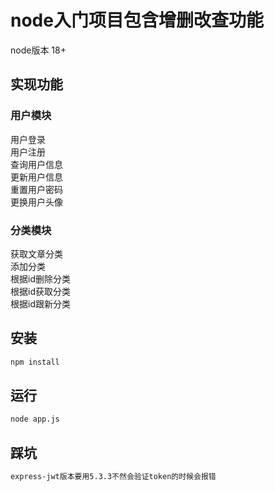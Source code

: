 # node入门项目包含增删改查功能

node版本 18+

## 实现功能

### 用户模块

用户登录<br> 
用户注册<br> 
查询用户信息<br> 
更新用户信息<br> 
重置用户密码<br> 
更换用户头像<br> 

### 分类模块
获取文章分类<br> 
添加分类<br>
根据id删除分类<br>
根据id获取分类<br>
根据id跟新分类<br>


## 安装

```sh
npm install
```


## 运行

```sh
node app.js
```

## 踩坑

```sh
express-jwt版本要用5.3.3不然会验证token的时候会报错
```

